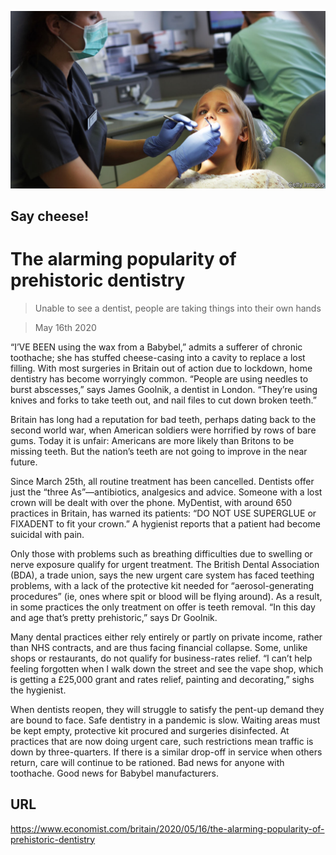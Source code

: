 ![](./images/20200516_BRP002.jpg)

## Say cheese!

# The alarming popularity of prehistoric dentistry

> Unable to see a dentist, people are taking things into their own hands

> May 16th 2020

“I’VE BEEN using the wax from a Babybel,” admits a sufferer of chronic toothache; she has stuffed cheese-casing into a cavity to replace a lost filling. With most surgeries in Britain out of action due to lockdown, home dentistry has become worryingly common. “People are using needles to burst abscesses,” says James Goolnik, a dentist in London. “They’re using knives and forks to take teeth out, and nail files to cut down broken teeth.”

Britain has long had a reputation for bad teeth, perhaps dating back to the second world war, when American soldiers were horrified by rows of bare gums. Today it is unfair: Americans are more likely than Britons to be missing teeth. But the nation’s teeth are not going to improve in the near future.

Since March 25th, all routine treatment has been cancelled. Dentists offer just the “three As”—antibiotics, analgesics and advice. Someone with a lost crown will be dealt with over the phone. MyDentist, with around 650 practices in Britain, has warned its patients: “DO NOT USE SUPERGLUE or FIXADENT to fit your crown.” A hygienist reports that a patient had become suicidal with pain.

Only those with problems such as breathing difficulties due to swelling or nerve exposure qualify for urgent treatment. The British Dental Association (BDA), a trade union, says the new urgent care system has faced teething problems, with a lack of the protective kit needed for “aerosol-generating procedures” (ie, ones where spit or blood will be flying around). As a result, in some practices the only treatment on offer is teeth removal. “In this day and age that’s pretty prehistoric,” says Dr Goolnik.

Many dental practices either rely entirely or partly on private income, rather than NHS contracts, and are thus facing financial collapse. Some, unlike shops or restaurants, do not qualify for business-rates relief. “I can’t help feeling forgotten when I walk down the street and see the vape shop, which is getting a £25,000 grant and rates relief, painting and decorating,” sighs the hygienist.

When dentists reopen, they will struggle to satisfy the pent-up demand they are bound to face. Safe dentistry in a pandemic is slow. Waiting areas must be kept empty, protective kit procured and surgeries disinfected. At practices that are now doing urgent care, such restrictions mean traffic is down by three-quarters. If there is a similar drop-off in service when others return, care will continue to be rationed. Bad news for anyone with toothache. Good news for Babybel manufacturers.

## URL

https://www.economist.com/britain/2020/05/16/the-alarming-popularity-of-prehistoric-dentistry
